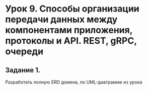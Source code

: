 # Урок 9. Способы организации передачи данных между компонентами приложения, протоколы и API. REST, gRPC, очереди
## Задание 1. 
Разработать полную ERD домена, по UML-диаграмме из урока